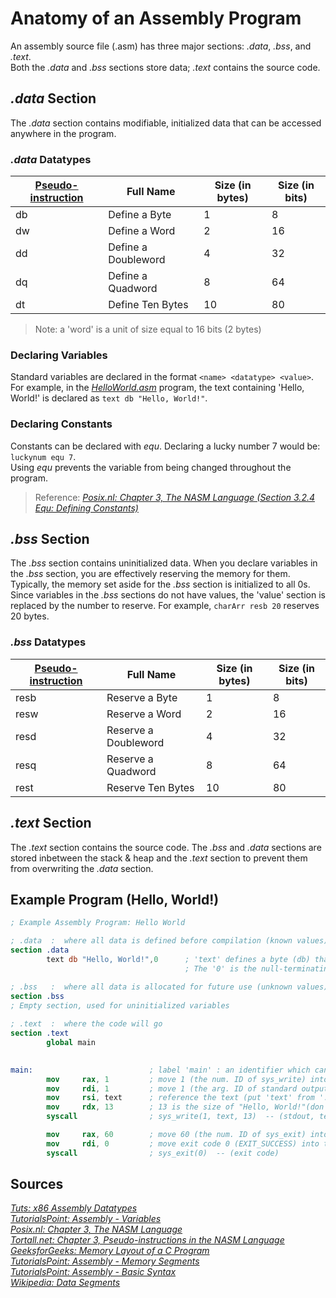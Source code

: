 # Anatomy of an Assembly Program
An assembly source file (.asm) has three major sections: _.data_, _.bss_, and _.text_. <br /> 
Both the _.data_ and _.bss_ sections store data; _.text_ contains the source code.

## _.data_ Section
The _.data_ section contains modifiable, initialized data that can be accessed anywhere in the program.

### _.data_ Datatypes
| [Pseudo-instruction](https://www.tortall.net/projects/yasm/manual/html/nasm-pseudop.html) | Full Name | Size (in bytes) | Size (in bits) | 
| ------------------ | --------- | --------------- | -------------- |
| db | Define a Byte | 1 | 8 |
| dw | Define a Word | 2 | 16 |
| dd | Define a Doubleword | 4 | 32 |
| dq | Define a Quadword | 8 | 64 |
| dt | Define Ten Bytes | 10 | 80 |
> Note: a 'word' is a unit of size equal to 16 bits (2 bytes) <br /> 

### Declaring Variables
Standard variables are declared in the format `<name> <datatype> <value>`. <br />
For example, in the [_HelloWorld.asm_](https://github.com/EthanC2/Notes-and-Writeups/blob/main/Assembly%20(x86%2064-bit)/Example%20Programs/HelloWorld.asm) program, the text containing 'Hello, World!' is declared as `text db "Hello, World!"`.

### Declaring Constants
Constants can be declared with _equ_. Declaring a lucky number 7 would be: `luckynum equ 7`. <br />
Using _equ_ prevents the variable from being changed throughout the program.
> Reference: [_Posix.nl: Chapter 3, The NASM Language (Section 3.2.4 Equ: Defining Constants)_](http://www.posix.nl/linuxassembly/nasmdochtml/nasmdoc3.html) <br />

## _.bss_ Section
The _.bss_ section contains uninitialized data. When you declare variables in the _.bss_ section, you are effectively reserving the memory for them.
Typically, the memory set aside for the _.bss_ section is initialized to all 0s. Since variables in the _.bss_ sections do not have values, the 'value'
section is replaced by the number to reserve. For example, `charArr resb 20` reserves 20 bytes.

### _.bss_ Datatypes
| [Pseudo-instruction](https://www.tortall.net/projects/yasm/manual/html/nasm-pseudop.html) | Full Name | Size (in bytes) | Size (in bits) | 
| ------------------ | --------- | --------------- | -------------- |
| resb | Reserve a Byte | 1 | 8 |
| resw | Reserve a Word | 2 | 16 |
| resd | Reserve a Doubleword | 4 | 32 |
| resq | Reserve a Quadword | 8 | 64 |
| rest | Reserve Ten Bytes | 10 | 80 |

## _.text_ Section
The _.text_ section contains the source code. The _.bss_ and _.data_ sections are stored inbetween the stack & heap and the _.text_ section to prevent them from
overwriting the _.data_ section.

## Example Program (Hello, World!)

```nasm
; Example Assembly Program: Hello World

; .data  :  where all data is defined before compilation (known values)
section .data
        text db "Hello, World!",0      ; 'text' defines a byte (db) that points to the first character ('H') of the string. 
                                       ; The '0' is the null-terminating char ('\0') in ASCII

; .bss   :  where all data is allocated for future use (unknown values)
section .bss
; Empty section, used for uninitialized variables
       
; .text  :  where the code will go
section .text
        global main

                             
main:                          ; label 'main' : an identifier which can be placed before a statement as an instruction operand
        mov     rax, 1         ; move 1 (the num. ID of sys_write) into the rax register
        mov     rdi, 1         ; move 1 (the arg. ID of standard output) into the rdi 
        mov     rsi, text      ; reference the text (put 'text' from '.data' into the register source index register
        mov     rdx, 13        ; 13 is the size of "Hello, World!"(don't count null terminating char). 
        syscall                ; sys_write(1, text, 13)  -- (stdout, text, 13 characters)

        mov     rax, 60        ; move 60 (the num. ID of sys_exit) into the rax register
        mov     rdi, 0         ; move exit code 0 (EXIT_SUCCESS) into the rdi register
        syscall                ; sys_exit(0)  -- (exit code)
```


## Sources
[_Tuts: x86 Assembly Datatypes_](https://www.assemblylanguagetuts.com/x86-assembly-data-types/) <br />
[_TutorialsPoint: Assembly - Variables_](https://www.tutorialspoint.com/assembly_programming/assembly_variables.htm) <br />
[_Posix.nl: Chapter 3, The NASM Language_](http://www.posix.nl/linuxassembly/nasmdochtml/nasmdoc3.html) <br />
[_Tortall.net: Chapter 3, Pseudo-instructions in the NASM Language_](https://www.tortall.net/projects/yasm/manual/html/nasm-pseudop.html) <br />
[_GeeksforGeeks: Memory Layout of a C Program_](https://www.geeksforgeeks.org/memory-layout-of-c-program/) <br />
[_TutorialsPoint: Assembly - Memory Segments_](https://www.tutorialspoint.com/assembly_programming/assembly_memory_segments.htm) <br />
[_TutorialsPoint: Assembly - Basic Syntax_](https://www.tutorialspoint.com/assembly_programming/assembly_basic_syntax.htm) <br />
[_Wikipedia: Data Segments_](https://en.wikipedia.org/wiki/Data_segment) <br />
